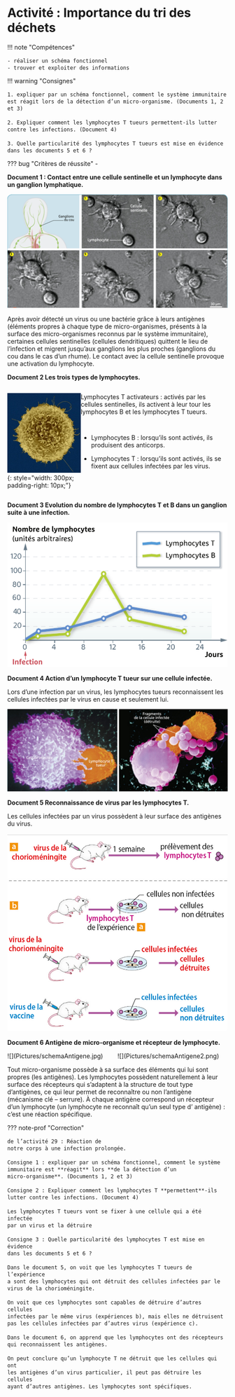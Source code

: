 # Activité : Importance du tri des déchets

!!! note "Compétences"

    - réaliser un schéma fonctionnel
    - trouver et exploiter des informations 

!!! warning "Consignes"

    1. expliquer par un schéma fonctionnel, comment le système immunitaire est réagit lors de la détection d’un micro-organisme. (Documents 1, 2 et 3)

    2. Expliquer comment les lymphocytes T tueurs permettent-ils lutter contre les infections. (Document 4)
    
    3. Quelle particularité des lymphocytes T tueurs est mise en évidence dans les documents 5 et 6 ?
    
??? bug "Critères de réussite"
    - 





**Document 1 : Contact entre une cellule sentinelle et un lymphocyte dans un ganglion lymphatique.**

![](Pictures/cellulesSentinelles.png)

Après avoir détecté un virus ou une bactérie grâce à leurs antigènes (éléments propres à chaque type de micro-organismes, présents à la surface des micro-organismes reconnus par le système immunitaire), certaines cellules sentinelles (cellules dendritiques) quittent le lieu de l’infection et migrent jusqu’aux ganglions les plus proches (ganglions du cou dans le cas d’un rhume). Le contact avec la cellule sentinelle provoque une activation du lymphocyte.

**Document 2 Les trois types de lymphocytes.**


<div markdown style="display:flex; flex-direction:row;">

<div markdown style="display:flex; flex-direction:column; flex : 1 1 0;">

![](Pictures/lymphocyteT.png){: style="width: 300px; padding-right: 10px;"}
</div>

<div markdown style="display:flex; flex-direction:column; flex : 2 1 0;">

Lymphocytes T activateurs : activés par les cellules sentinelles, ils activent à leur tour les lymphocytes B et les lymphocytes T tueurs.

- Lymphocytes B : lorsqu’ils sont activés, ils produisent des anticorps.

-   Lymphocytes T : lorsqu’ils sont activés, ils se fixent aux cellules infectées par les virus.
</div>

</div>

**Document 3 Evolution du nombre de lymphocytes T et B dans un ganglion suite à une infection.**

![](Pictures/graphNbLymphocyte.png)

**Document 4 Action d’un lymphocyte T tueur sur une cellule infectée.**

Lors d’une infection par un virus, les lymphocytes tueurs reconnaissent les cellules infectées par le virus en cause et seulement lui.

![](Pictures/actionLymphocyteT.png)



**Document 5 Reconnaissance de virus par les lymphocytes T.**

Les cellules infectées par un virus possèdent à leur surface des antigènes du virus.

![](Pictures/expLymphocyteT.png)



**Document 6 Antigène de micro-organisme et récepteur de lymphocyte.**

<div markdown style="display:flex; flex-direction:row;">


<div markdown style="display:flex; flex-direction:column; flex : 1 1 0;">
![](Pictures/schemaAntigene.jpg)
</div>

<div markdown style="display:flex; flex-direction:column; flex : 1 1 0;">
![](Pictures/schemaAntigene2.png)
</div>
</div>

Tout micro-organisme possède à sa surface des éléments qui lui sont propres (les antigènes). Les lymphocytes possèdent naturellement à leur surface des récepteurs qui s’adaptent à la structure de tout type d’antigènes, ce qui leur permet de reconnaître ou non l’antigène (mécanisme clé – serrure). À chaque antigène correspond un récepteur d’un lymphocyte (un lymphocyte ne reconnaît qu’un seul type d’ antigène) : c’est une réaction spécifique.

??? note-prof "Correction"

    de l’activité 29 : Réaction de
    notre corps à une infection prolongée.

    Consigne 1 : expliquer par un schéma fonctionnel, comment le système
    immunitaire est **réagit** lors **de la détection d’un
    micro-organisme**. (Documents 1, 2 et 3)

    Consigne 2 : Expliquer comment les lymphocytes T **permettent**-ils
    lutter contre les infections. (Document 4)

    Les lymphocytes T tueurs vont se fixer à une cellule qui a été infectée
    par un virus et la détruire

    Consigne 3 : Quelle particularité des lymphocytes T est mise en évidence
    dans les documents 5 et 6 ?

    Dans le document 5, on voit que les lymphocytes T tueurs de l’expérience
    a sont des lymphocytes qui ont détruit des cellules infectées par le
    virus de la chorioméningite.

    On voit que ces lymphocytes sont capables de détruire d’autres cellules
    infectées par le même virus (expériences b), mais elles ne détruisent
    pas les cellules infectées par d’autres virus (expérience c).

    Dans le document 6, on apprend que les lymphocytes ont des récepteurs
    qui reconnaissent les antigènes.

    On peut conclure qu’un lymphocyte T ne détruit que les cellules qui ont
    les antigènes d’un virus particulier, il peut pas détruire les cellules
    ayant d’autres antigènes. Les lymphocytes sont spécifiques.